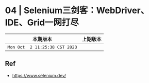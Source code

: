 # 04 | Selenium三剑客：WebDriver、IDE、Grid一网打尽

|本期版本|上期版本
|:---:|:---:
`Mon Oct  2 11:25:38 CST 2023` |


## Ref

* <https://www.selenium.dev/>